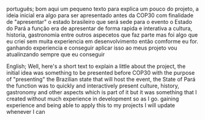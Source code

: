 português;
bom aqui um pequeno texto para explica um pouco do projeto, a ideia inicial era algo para ser apresentado 
antes da COP30 com finalidade de "apresentar" o estado brasileiro que será sede para o evento o Estado do Pará
a função era de apresentar de forma rapida e interativa a cultura, historia, gastronomia entre outros aspecetos
que faz parte mas foi algo que eu criei sem muita experiencia em desenvolvimento então comforme eu for.
ganhando experiencia e conseguir aplicar isso ao meus projeto vou atualinzando sempre que eu conseguir

English;
Well, here's a short text to explain a little about the project, the initial idea was something to be presented 
before COP30 with the purpose of "presenting" the Brazilian state that will host the event, the State of Pará
the function was to quickly and interactively present culture, history, gastronomy and other aspects
which is part of it but it was something that I created without much experience in development so as I go.
gaining experience and being able to apply this to my projects I will update whenever I can
